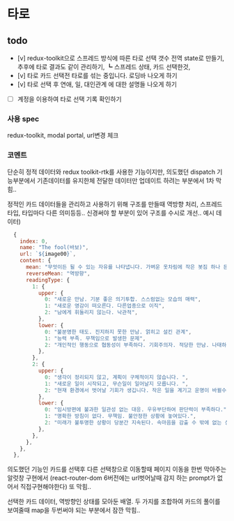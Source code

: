 # 타로

## todo

- [v] redux-toolkit으로 스프레드 방식에 따른 타로 선택 갯수 전역 state로 만들기, 추후에 타로 결과도 같이 관리하기,
  ┗ 스프레드 상태, 카드 선택한것,
- [v] 타로 카드 선택전 타로를 섞는 중입니다. 로딩바 나오게 하기
- [v] 타로 선택 후 연애, 일, 대인관계 에 대한 설명들 나오게 하기
- [ ] 계정을 이용하여 타로 선택 기록 확인하기

### 사용 spec

redux-toolkit, modal portal, url변경 체크

### 코멘트

단순히 정적 데이터와 redux toolkit-rtk를 사용한 기능이지만,
의도했던 dispatch 기능부분에서 기존데이터를 유지한체 전달한 데이터만 업데이트 하려는 부분에서 1차 막힘..

정적인 카드 데이터들을 관리하고 사용하기 위해 구조를 만들때 역방향 처리, 스프레드 타입, 타입마다 다른 의미등등.. 신경써야 할 부분이 있어 구조를 수시로 개선..
예시 데이터)
```jsx
  {
    index: 0,
    name: "The fool(바보)",
    url: `${image00}`,
    content: {
      mean: "무엇이든 될 수 있는 자유를 나타냅니다. 가벼운 옷차림에 작은 봇짐 하나 든 여행자가 있습니다. 바로 앞에는 길이 없어 개가 위험을 충고하지만 알아채지 못합니다. 그럼에도 '어떻게든 되겠지' 라며 낙관하고 있는 상태를 의미하는 카드입니다.",
      reverseMean: "역방향",
      readingType: {
        1: {
          upper: {
            0: "새로운 만남. 기분 좋은 의기투합. 스스럼없는 모습의 매력",
            1: "새로운 영감이 떠오른다. 다른업종으로 이직",
            2: "남에게 휘둘리지 않는다. 낙관적",
          },
          lower: {
            0: "불분명한 태도. 진지하지 못한 만남. 얽히고 설킨 관계",
            1: "능력 부족. 무책임으로 발생한 문제",
            2: "개인적인 행동으로 협동성이 부족하다. 기회주의자. 적당한 만남. 나태하다",
          },
        },
        2: {
          upper: {
            0: "생각이 정리되지 않고, 계획이 구체적이지 않습니다. ",
            1: "새로운 일이 시작되고, 무슨일이 일어날지 모릅니다. ",
            2: "현재 환경에서 벗어날 기회가 생깁니다. 작은 일을 계기고 운명이 바뀔수 있습니다",
          },
          lower: {
            0: "임시방편에 불과한 일관성 없는 대응. 우유부단하여 판단력이 부족하다.",
            1: "명확한 방침이 없다. 무책임. 불안정한 상황에 놓여있다.",
            2: "미래가 불투명한 상황이 당분간 지속된다. 속마음을 감출 수 밖에 없는 상황. 모든 일을 적당히 넘긴다.",
          },
        },
      },
    },
  },
```

의도했던 기능인 카드를 선택후 다른 선택창으로 이동할때 페이지 이동을 한번 막아주는 알럿창 구현에서 (react-router-dom 6버전에는 url벗어날때 감지 하는 prompt가 없어서 직접구현해야한다) 또 막힘..

선택한 카드 데이터, 역방향인 상태를 모아둔 배열. 두 가지를 조합하여 카드의 풀이를 보여줄때 map을 두번써야 되는 부분에서 잠깐 막힘..
